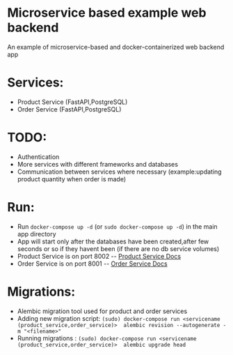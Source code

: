# Microservice based example web backend
An example of microservice-based and docker-containerized web backend app

# Services:
  - Product Service (FastAPI,PostgreSQL)
  - Order Service (FastAPI,PostgreSQL)
# TODO:
  - Authentication
  - More services with different frameworks and databases
  - Communication between services where necessary (example:updating product quantity when order is made)
# Run:
  - Run `docker-compose up -d` (or `sudo docker-compose up -d`) in the main app directory
  - App will start only after the databases have been created,after few seconds or so if they havent been (if there are no db service volumes)
  - Product Service is on port 8002 -- [Product Service Docs](http://localhost:8002/docs)
  - Order Service is on port 8001 -- [Order Service Docs](http://localhost:8001/docs)
 # Migrations:
  - Alembic migration tool used for product and order services
  - Adding new migration script: `(sudo) docker-compose run <servicename (product_service,order_service)>  alembic revision --autogenerate -m "<filename>"`
  - Running migrations : `(sudo) docker-compose run <servicename (product_service,order_service)>  alembic upgrade head`
